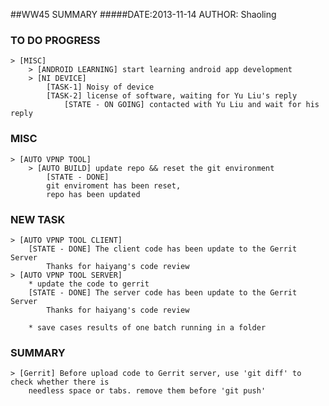 ##WW45 SUMMARY
#####DATE:2013-11-14	AUTHOR: Shaoling

### TO DO PROGRESS
	> [MISC]
		> [ANDROID LEARNING] start learning android app development
		> [NI DEVICE]
			[TASK-1] Noisy of device
			[TASK-2] license of software, waiting for Yu Liu's reply
				[STATE - ON GOING] contacted with Yu Liu and wait for his reply

### MISC
	> [AUTO VPNP TOOL]
		> [AUTO BUILD] update repo && reset the git environment
			[STATE - DONE]
			git enviroment has been reset, 
			repo has been updated

### NEW TASK
	> [AUTO VPNP TOOL CLIENT]
		[STATE - DONE] The client code has been update to the Gerrit Server
			Thanks for haiyang's code review
	> [AUTO VPNP TOOL SERVER]
		* update the code to gerrit
		[STATE - DONE] The server code has been update to the Gerrit Server
			Thanks for haiyang's code review

		* save cases results of one batch running in a folder

### SUMMARY
	> [Gerrit] Before upload code to Gerrit server, use 'git diff' to check whether there is 
		needless space or tabs. remove them before 'git push'

